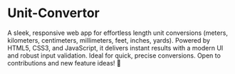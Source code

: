 # Unit-Convertor
A sleek, responsive web app for effortless length unit conversions (meters, kilometers, centimeters, millimeters, feet, inches, yards). Powered by HTML5, CSS3, and JavaScript, it delivers instant results with a modern UI and robust input validation. Ideal for quick, precise conversions. Open to contributions and new feature ideas! 🚀
